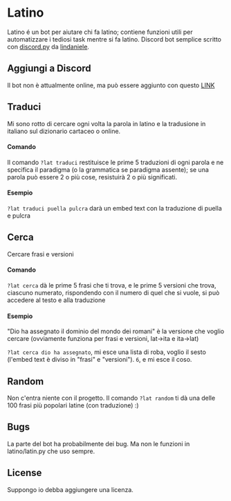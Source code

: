 # Latino

Latino é un bot per aiutare chi fa latino; contiene funzioni utili per automatizzare i tediosi task mentre si fa latino. Discord bot semplice scritto con [discord.py](https://discordpy.readthedocs.io/) da [lindaniele](https://github.com/lindaniele/).

## Aggiungi a Discord

Il bot non è attualmente online, ma può essere aggiunto con questo [LINK](https://discord.com/api/oauth2/authorize?client_id=843959367115341876&permissions=2148001856&scope=bot)

## Traduci

Mi sono rotto di cercare ogni volta la parola in latino e la tradusione in italiano sul dizionario cartaceo o online. 

#### Comando

Il comando `?lat traduci` restituisce le prime 5 traduzioni di ogni parola e ne specifica il paradigma (o la grammatica se paradigma assente); se una parola può essere 2 o più cose, resistuirà 2 o più significati.

#### Esempio

`?lat traduci puella pulcra` darà un embed text con la traduzione di puella e pulcra

## Cerca

Cercare frasi e versioni

#### Comando

`?lat cerca` dà le prime 5 frasi che ti trova, e le prime 5 versioni che trova, ciascuno numerato, rispondendo con il numero di quel che si vuole, si può accedere al testo e alla traduzione

#### Esempio

"Dio ha assegnato il dominio del mondo dei romani" è la versione che voglio cercare (ovviamente funziona per frasi e versioni, lat->ita e ita->lat)

`?lat cerca dio ha assegnato`, mi esce una lista di roba, voglio il sesto (l'embed text è diviso in "frasi" e "versioni"). `6`, e mi esce il coso.

## Random

Non c'entra niente con il progetto. Il comando `?lat random` ti dà una delle 100 frasi più popolari latine (con traduzione) :)

## Bugs

La parte del bot ha probabilmente dei bug. Ma non le funzioni in latino/latin.py che uso sempre.

## License
Suppongo io debba aggiungere una licenza.

